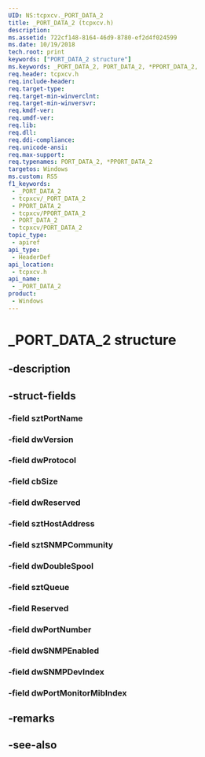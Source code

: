 ```yaml
---
UID: NS:tcpxcv._PORT_DATA_2
title: _PORT_DATA_2 (tcpxcv.h)
description: 
ms.assetid: 722cf148-8164-46d9-8780-ef2d4f024599
ms.date: 10/19/2018
tech.root: print
keywords: ["PORT_DATA_2 structure"]
ms.keywords: _PORT_DATA_2, PORT_DATA_2, *PPORT_DATA_2,
req.header: tcpxcv.h
req.include-header: 
req.target-type: 
req.target-min-winverclnt: 
req.target-min-winversvr: 
req.kmdf-ver: 
req.umdf-ver: 
req.lib: 
req.dll: 
req.ddi-compliance: 
req.unicode-ansi: 
req.max-support: 
req.typenames: PORT_DATA_2, *PPORT_DATA_2
targetos: Windows
ms.custom: RS5
f1_keywords:
 - _PORT_DATA_2
 - tcpxcv/_PORT_DATA_2
 - PPORT_DATA_2
 - tcpxcv/PPORT_DATA_2
 - PORT_DATA_2
 - tcpxcv/PORT_DATA_2
topic_type:
 - apiref
api_type:
 - HeaderDef
api_location:
 - tcpxcv.h
api_name:
 - _PORT_DATA_2
product:
 - Windows
---
```


# _PORT_DATA_2 structure


## -description

## -struct-fields

### -field sztPortName

### -field dwVersion

### -field dwProtocol

### -field cbSize

### -field dwReserved

### -field sztHostAddress

### -field sztSNMPCommunity

### -field dwDoubleSpool

### -field sztQueue

### -field Reserved

### -field dwPortNumber

### -field dwSNMPEnabled

### -field dwSNMPDevIndex

### -field dwPortMonitorMibIndex

## -remarks

## -see-also

